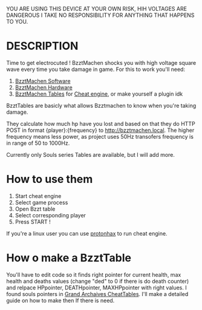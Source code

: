 YOU ARE USING THIS DEVICE AT YOUR OWN RISK, HIH VOLTAGES ARE DANGEROUS
I TAKE NO RESPONSIBILITY FOR ANYTHING THAT HAPPENS TO YOU.

# DESCRIPTION
Time to get electrocuted !
BzztMachen shocks you with high voltage square wave every time you take damage in game.
For this to work you'll need:

1. [BzztMachen Software](https://github.com/Dankeatermidir/bzztmachen)
2. [BzztMachen Hardware](https://github.com/Dankeatermidir/BzztMachenHardware)
3. [BzztMachen Tables](https://github.com/Dankeatermidir/BzztTables) for [Cheat engine](https://github.com/cheat-engine/cheat-engine), or make yourself a plugin idk


BzztTables are basicly what allows Bzztmachen to know when you're taking damage.

They calculate how much hp have you lost and based on that they do HTTP POST in format {player}:{frequency} to http://bzztmachen.local. The higher frequency means less power, as project uses 50Hz transofers frequency is in range of 50 to 1000Hz.

Currently only Souls series Tables are available, but I will add more.

# How to use them

1. Start cheat engine
2. Select game process
3. Open Bzzt table
4. Select corresponding player
5. Press START !

If you're a linux user you can use [protonhax](https://github.com/jcnils/protonhax) to run cheat engine.

# How o make a BzztTable

You'll have to edit code so it finds right pointer for current health, max health and deaths values (change "ded" to 0 if there is do death counter) and relpace HPpointer, DEATHpointer, MAXHPpointer with right values.
I found souls pointers in [Grand Archaives CheatTables](https://github.com/The-Grand-Archives).
I'll make a detailed guide on how to make then If there is need.
